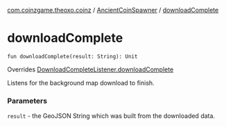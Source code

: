 [com.coinzgame.theoxo.coinz](../index.md) / [AncientCoinSpawner](index.md) / [downloadComplete](.)

# downloadComplete

`fun downloadComplete(result: String): Unit`

Overrides [DownloadCompleteListener.downloadComplete](../-download-complete-listener/download-complete.md)

Listens for the background map download to finish.

### Parameters

`result` - the GeoJSON String which was built from the downloaded data.